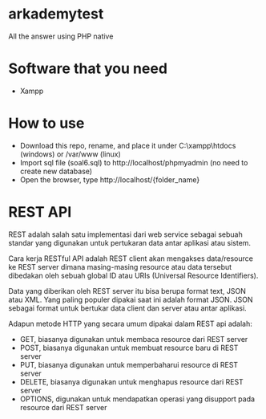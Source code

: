 # arkademytest

All the answer using PHP native

# Software that you need
  - Xampp

# How to use
  - Download this repo, rename, and place it under C:\xampp\htdocs (windows) or /var/www (linux)
  - Import sql file (soal6.sql) to http://localhost/phpmyadmin (no need to create new database)
  - Open the browser, type http://localhost/{folder_name}

# REST API
REST adalah salah satu implementasi dari web service sebagai sebuah standar yang digunakan untuk pertukaran data antar aplikasi atau sistem.

Cara kerja RESTful API adalah REST client akan mengakses data/resource ke REST server dimana masing-masing resource atau data tersebut dibedakan oleh sebuah global ID atau URIs (Universal Resource Identifiers).

Data yang diberikan oleh REST server itu bisa berupa format text, JSON atau XML. Yang paling populer dipakai saat ini adalah format JSON. JSON sebagai format untuk bertukar data client dan server atau antar aplikasi.

Adapun metode HTTP yang secara umum dipakai dalam REST api adalah:
  - GET, biasanya digunakan untuk membaca resource dari  REST server
  - POST, biasanya digunakan untuk membuat resource baru di REST server
  - PUT, biasanya digunakan untuk memperbaharui resource di REST server
  - DELETE, biasanya digunakan untuk menghapus resource dari REST server
  - OPTIONS, digunakan untuk mendapatkan operasi yang disupport pada resource dari REST server
